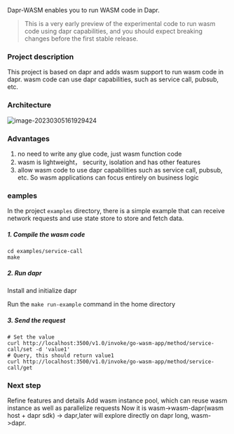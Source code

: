 Dapr-WASM enables you to run WASM code in Dapr.

> This is a very early preview of the experimental code to run wasm code using dapr capabilities, and you should expect breaking changes before the first stable release.

### Project description
This project is based on dapr and adds wasm support to run wasm code in dapr. wasm code can use dapr capabilities, such as service call, pubsub, etc.

### Architecture
![image-20230305161929424](https://image-1255620078.cos.ap-nanjing.myqcloud.com/image-20230305161929424.png)

### Advantages
1. no need to write any glue code, just wasm function code
2. wasm is lightweight， security, isolation and has other features
3. allow wasm code to use dapr capabilities such as service call, pubsub, etc. So wasm applications can focus entirely on business logic

### eamples
In the project `examples` directory, there is a simple example that can receive network requests and use state store to store and fetch data.
##### 1. Compile the wasm code
```shell
cd examples/service-call
make
```
##### 2. Run dapr
Install and initialize dapr

Run the `make run-example` command in the home directory
##### 3. Send the request
```shell
# Set the value
curl http://localhost:3500/v1.0/invoke/go-wasm-app/method/service-call/set -d 'value1'
# Query, this should return value1
curl http://localhost:3500/v1.0/invoke/go-wasm-app/method/service-call/get
```

### Next step
Refine features and details
Add wasm instance pool, which can reuse wasm instance as well as parallelize requests
Now it is wasm->wasm-dapr(wasm host + dapr sdk) -> dapr,later will explore directly on dapr long, wasm->dapr.